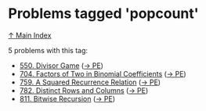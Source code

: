 # Problems tagged 'popcount'

[↑ Main Index](../README.md)

5 problems with this tag:

- [550. Divisor Game](../problems/550.md) ([→ PE](https://projecteuler.net/problem=550))
- [704. Factors of Two in Binomial Coefficients](../problems/704.md) ([→ PE](https://projecteuler.net/problem=704))
- [759. A Squared Recurrence Relation](../problems/759.md) ([→ PE](https://projecteuler.net/problem=759))
- [782. Distinct Rows and Columns](../problems/782.md) ([→ PE](https://projecteuler.net/problem=782))
- [811. Bitwise Recursion](../problems/811.md) ([→ PE](https://projecteuler.net/problem=811))
